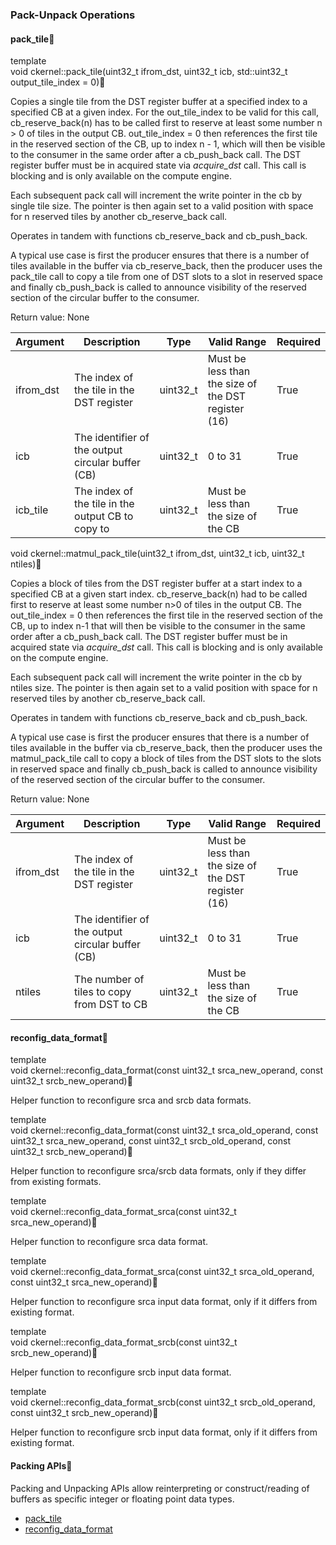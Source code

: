 ### Pack-Unpack Operations

#### pack_tile

template<bool out_of_order_output = false>  
void ckernel::pack_tile(uint32_t ifrom_dst, uint32_t icb, std::uint32_t
output_tile_index = 0)  

Copies a single tile from the DST register buffer at a specified index to a
specified CB at a given index. For the out_tile_index to be valid for this
call, cb_reserve_back(n) has to be called first to reserve at least some
number n > 0 of tiles in the output CB. out_tile_index = 0 then references the
first tile in the reserved section of the CB, up to index n - 1, which will
then be visible to the consumer in the same order after a cb_push_back call.
The DST register buffer must be in acquired state via _acquire_dst_ call. This
call is blocking and is only available on the compute engine.

Each subsequent pack call will increment the write pointer in the cb by single
tile size. The pointer is then again set to a valid position with space for n
reserved tiles by another cb_reserve_back call.

Operates in tandem with functions cb_reserve_back and cb_push_back.

A typical use case is first the producer ensures that there is a number of
tiles available in the buffer via cb_reserve_back, then the producer uses the
pack_tile call to copy a tile from one of DST slots to a slot in reserved
space and finally cb_push_back is called to announce visibility of the
reserved section of the circular buffer to the consumer.

Return value: None

Argument  | Description  | Type  | Valid Range  | Required   
---|---|---|---|---  
ifrom_dst  | The index of the tile in the DST register  | uint32_t  | Must be less than the size of the DST register (16)  | True   
icb  | The identifier of the output circular buffer (CB)  | uint32_t  | 0 to 31  | True   
icb_tile  | The index of the tile in the output CB to copy to  | uint32_t  | Must be less than the size of the CB  | True   
  
void ckernel::matmul_pack_tile(uint32_t ifrom_dst, uint32_t icb, uint32_t
ntiles)  

Copies a block of tiles from the DST register buffer at a start index to a
specified CB at a given start index. cb_reserve_back(n) had to be called first
to reserve at least some number n>0 of tiles in the output CB. The
out_tile_index = 0 then references the first tile in the reserved section of
the CB, up to index n-1 that will then be visible to the consumer in the same
order after a cb_push_back call. The DST register buffer must be in acquired
state via _acquire_dst_ call. This call is blocking and is only available on
the compute engine.

Each subsequent pack call will increment the write pointer in the cb by ntiles
size. The pointer is then again set to a valid position with space for n
reserved tiles by another cb_reserve_back call.

Operates in tandem with functions cb_reserve_back and cb_push_back.

A typical use case is first the producer ensures that there is a number of
tiles available in the buffer via cb_reserve_back, then the producer uses the
matmul_pack_tile call to copy a block of tiles from the DST slots to the slots
in reserved space and finally cb_push_back is called to announce visibility of
the reserved section of the circular buffer to the consumer.

Return value: None

Argument  | Description  | Type  | Valid Range  | Required   
---|---|---|---|---  
ifrom_dst  | The index of the tile in the DST register  | uint32_t  | Must be less than the size of the DST register (16)  | True   
icb  | The identifier of the output circular buffer (CB)  | uint32_t  | 0 to 31  | True   
ntiles  | The number of tiles to copy from DST to CB  | uint32_t  | Must be less than the size of the CB  | True

#### reconfig_data_format

template<bool to_from_int8 = false>  
void ckernel::reconfig_data_format(const uint32_t srca_new_operand, const
uint32_t srcb_new_operand)  

Helper function to reconfigure srca and srcb data formats.

template<bool to_from_int8 = false>  
void ckernel::reconfig_data_format(const uint32_t srca_old_operand, const
uint32_t srca_new_operand, const uint32_t srcb_old_operand, const uint32_t
srcb_new_operand)  

Helper function to reconfigure srca/srcb data formats, only if they differ
from existing formats.

template<bool to_from_int8 = false>  
void ckernel::reconfig_data_format_srca(const uint32_t srca_new_operand)  

Helper function to reconfigure srca data format.

template<bool to_from_int8 = false>  
void ckernel::reconfig_data_format_srca(const uint32_t srca_old_operand, const
uint32_t srca_new_operand)  

Helper function to reconfigure srca input data format, only if it differs from
existing format.

template<bool to_from_int8 = false>  
void ckernel::reconfig_data_format_srcb(const uint32_t srcb_new_operand)  

Helper function to reconfigure srcb input data format.

template<bool to_from_int8 = false>  
void ckernel::reconfig_data_format_srcb(const uint32_t srcb_old_operand, const
uint32_t srcb_new_operand)  

Helper function to reconfigure srcb input data format, only if it differs from
existing format.

#### Packing APIs

Packing and Unpacking APIs allow reinterpreting or construct/reading of
buffers as specific integer or floating point data types.

  * [pack_tile](pack_tile.html)
  * [reconfig_data_format](reconfig_data_format.html)